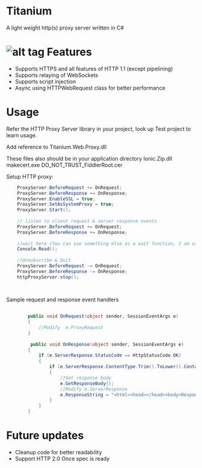 Titanium
========

A light weight http(s) proxy server written in C#

![alt tag](https://raw.githubusercontent.com/titanium007/Titanium/master/Titanium.Web.Proxy.Test/Capture.PNG)
Features
========

* Supports HTTPS and all features of HTTP 1.1 (except pipelining)
* Supports relaying of WebSockets
* Supports script injection
* Async using HTTPWebRequest class for better performance


Usage
=====

Refer the HTTP Proxy Server library in your project, look up Test project to learn usage.

Add reference to 
Titanium.Web.Proxy.dll

These files also should be in your application directory
Ionic.Zip.dll
makecert.exe
DO_NOT_TRUST_FiddlerRoot.cer


Setup HTTP proxy:

```csharp
    ProxyServer.BeforeRequest += OnRequest;
    ProxyServer.BeforeResponse += OnResponse;
	ProxyServer.EnableSSL = true;
	ProxyServer.SetAsSystemProxy = true;
	ProxyServer.Start();
	
	// listen to client request & server response events
	ProxyServer.BeforeRequest += OnRequest;
    ProxyServer.BeforeResponse += OnResponse;
	
	//wait here (You can use something else as a wait function, I am using this as a demo)
	Console.Read();
	
	//Unsubscribe & Quit
	ProxyServer.BeforeRequest -= OnRequest;
    ProxyServer.BeforeResponse -= OnResponse;
	httpProxyServer.stop();
	
	
```
Sample request and response event handlers

```csharp
		
        public void OnRequest(object sender, SessionEventArgs e)
        {
            //Modify  e.ProxyRequest
        }
		
		 public void OnResponse(object sender, SessionEventArgs e)
        {
			if (e.ServerResponse.StatusCode == HttpStatusCode.OK)
            {
				if (e.ServerResponse.ContentType.Trim().ToLower().Contains("text/html"))
				{
					//Get response body
					e.GetResponseBody();
					//Modify e.ServerResponse
					e.ResponseString = "<html><head></head><body>Response is modified!</body></html>";
				}
			}
		}
```
Future updates
============
* Cleanup code for better readability
* Support HTTP 2.0 Once spec is ready

